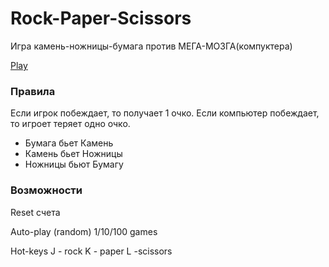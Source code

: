 # Rock-Paper-Scissors

Игра камень-ножницы-бумага против МЕГА-МОЗГА(компуктера)

[Play](https://victhor-um.github.io/Rock-Paper-Scissors/)

### Правила

Если игрок побеждает, то получает 1 очко. Если компьютер побеждает, то игроет теряет одно очко.

- Бумага бьет Камень
- Камень бьет Ножницы
- Ножницы бьют Бумагу

### Возможности

Reset счета

Auto-play (random) 1/10/100 games

Hot-keys J - rock K - paper L -scissors
